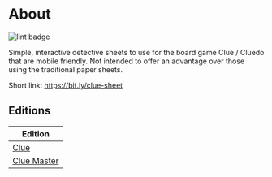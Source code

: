 # About

![lint badge](https://img.shields.io/github/workflow/status/LowlyDBA/clue-sheet/Lint?label=Lint%20Code%20Base)

Simple, interactive detective sheets to use for the board game Clue / Cluedo that are mobile friendly.
Not intended to offer an advantage over those using the traditional paper sheets.

Short link: https://bit.ly/clue-sheet

## Editions

| Edition |
| ------- |
| [Clue](https://lowlydba.github.io/clue-sheet/clue) |
| [Clue Master](https://lowlydba.github.io/clue-sheet/clue-master) |
